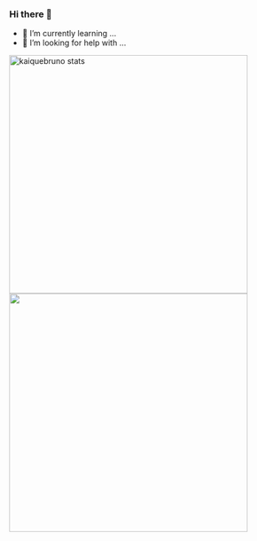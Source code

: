 ### Hi there 👋

- 🌱 I’m currently learning ...
- 🤔 I’m looking for help with ...

<p align = 'left'>
<img width="430em" src="https://github-readme-stats.vercel.app/api?username=KaiqueBruno&show_icons=true&theme=tokyonight&include_all_commits=true&count_private=true" alt="kaiquebruno stats"/>
<img width="430em" src="https://github-readme-stats.vercel.app/api/top-langs/?username=KaiqueBruno&layout=compact&show_icons=true&theme=tokyonight&count_private=true&%22/%3E" />
<p/>
